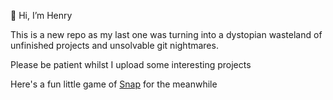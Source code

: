 👋 Hi, I’m Henry

This is a new repo as my last one was turning into a dystopian wasteland of unfinished projects and unsolvable git nightmares.

Please be patient whilst I upload some interesting projects

Here's a fun little game of [Snap](https://snap-pwa-ae9cd.web.app/) for the meanwhile 

